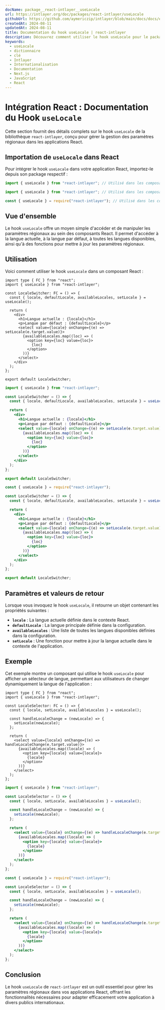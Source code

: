 ```yaml
---
docName: package__react-intlayer__useLocale
url: https://intlayer.org/doc/packages/react-intlayer/useLocale
githubUrl: https://github.com/aymericzip/intlayer/blob/main/docs/docs/en/packages/react-intlayer/useLocale.md
createdAt: 2024-08-11
updatedAt: 2024-08-11
title: Documentation du hook useLocale | react-intlayer
description: Découvrez comment utiliser le hook useLocale pour le package react-intlayer
keywords:
  - useLocale
  - dictionnaire
  - clé
  - Intlayer
  - Internationalisation
  - Documentation
  - Next.js
  - JavaScript
  - React
---
```


# Intégration React : Documentation du Hook `useLocale`

Cette section fournit des détails complets sur le hook `useLocale` de la bibliothèque `react-intlayer`, conçu pour gérer la gestion des paramètres régionaux dans les applications React.

## Importation de `useLocale` dans React

Pour intégrer le hook `useLocale` dans votre application React, importez-le depuis son package respectif :

```typescript codeFormat="typescript"
import { useLocale } from "react-intlayer"; // Utilisé dans les composants React pour la gestion des paramètres régionaux
```

```javascript codeFormat="esm"
import { useLocale } from "react-intlayer"; // Utilisé dans les composants React pour la gestion des paramètres régionaux
```

```javascript codeFormat="commonjs"
const { useLocale } = require("react-intlayer"); // Utilisé dans les composants React pour la gestion des paramètres régionaux
```

## Vue d'ensemble

Le hook `useLocale` offre un moyen simple d'accéder et de manipuler les paramètres régionaux au sein des composants React. Il permet d'accéder à la langue actuelle, à la langue par défaut, à toutes les langues disponibles, ainsi qu'à des fonctions pour mettre à jour les paramètres régionaux.

## Utilisation

Voici comment utiliser le hook `useLocale` dans un composant React :

```tsx fileName="src/components/LocaleSwitcher.tsx" codeFormat="typescript"
import type { FC } from "react";
import { useLocale } from "react-intlayer";

const LocaleSwitcher: FC = () => {
  const { locale, defaultLocale, availableLocales, setLocale } = useLocale();

  return (
    <div>
      <h1>Langue actuelle : {locale}</h1>
      <p>Langue par défaut : {defaultLocale}</p>
      <select value={locale} onChange={(e) => setLocale(e.target.value)}>
        {availableLocales.map((loc) => (
          <option key={loc} value={loc}>
            {loc}
          </option>
        ))}
      </select>
    </div>
  );
};

export default LocaleSwitcher;
```

```jsx fileName="src/components/LocaleSwitcher.mjx" codeFormat="esm"
import { useLocale } from "react-intlayer";

const LocaleSwitcher = () => {
  const { locale, defaultLocale, availableLocales, setLocale } = useLocale();

  return (
    <div>
      <h1>Langue actuelle : {locale}</h1>
      <p>Langue par défaut : {defaultLocale}</p>
      <select value={locale} onChange={(e) => setLocale(e.target.value)}>
        {availableLocales.map((loc) => (
          <option key={loc} value={loc}>
            {loc}
          </option>
        ))}
      </select>
    </div>
  );
};

export default LocaleSwitcher;
```

```jsx fileName="src/components/LocaleSwitcher.csx" codeFormat="commonjs"
const { useLocale } = require("react-intlayer");

const LocaleSwitcher = () => {
  const { locale, defaultLocale, availableLocales, setLocale } = useLocale();

  return (
    <div>
      <h1>Langue actuelle : {locale}</h1>
      <p>Langue par défaut : {defaultLocale}</p>
      <select value={locale} onChange={(e) => setLocale(e.target.value)}>
        {availableLocales.map((loc) => (
          <option key={loc} value={loc}>
            {loc}
          </option>
        ))}
      </select>
    </div>
  );
};

export default LocaleSwitcher;
```

## Paramètres et valeurs de retour

Lorsque vous invoquez le hook `useLocale`, il retourne un objet contenant les propriétés suivantes :

- **`locale`** : La langue actuelle définie dans le contexte React.
- **`defaultLocale`** : La langue principale définie dans la configuration.
- **`availableLocales`** : Une liste de toutes les langues disponibles définies dans la configuration.
- **`setLocale`** : Une fonction pour mettre à jour la langue actuelle dans le contexte de l'application.

## Exemple

Cet exemple montre un composant qui utilise le hook `useLocale` pour afficher un sélecteur de langue, permettant aux utilisateurs de changer dynamiquement la langue de l'application :

```tsx fileName="src/components/LocaleSelector.tsx" codeFormat="typescript"
import type { FC } from "react";
import { useLocale } from "react-intlayer";

const LocaleSelector: FC = () => {
  const { locale, setLocale, availableLocales } = useLocale();

  const handleLocaleChange = (newLocale) => {
    setLocale(newLocale);
  };

  return (
    <select value={locale} onChange={(e) => handleLocaleChange(e.target.value)}>
      {availableLocales.map((locale) => (
        <option key={locale} value={locale}>
          {locale}
        </option>
      ))}
    </select>
  );
};
```

```jsx fileName="src/components/LocaleSelector.mjx" codeFormat="esm"
import { useLocale } from "react-intlayer";

const LocaleSelector = () => {
  const { locale, setLocale, availableLocales } = useLocale();

  const handleLocaleChange = (newLocale) => {
    setLocale(newLocale);
  };

  return (
    <select value={locale} onChange={(e) => handleLocaleChange(e.target.value)}>
      {availableLocales.map((locale) => (
        <option key={locale} value={locale}>
          {locale}
        </option>
      ))}
    </select>
  );
};
```

```jsx fileName="src/components/LocaleSelector.csx" codeFormat="commonjs"
const { useLocale } = require("react-intlayer");

const LocaleSelector = () => {
  const { locale, setLocale, availableLocales } = useLocale();

  const handleLocaleChange = (newLocale) => {
    setLocale(newLocale);
  };

  return (
    <select value={locale} onChange={(e) => handleLocaleChange(e.target.value)}>
      {availableLocales.map((locale) => (
        <option key={locale} value={locale}>
          {locale}
        </option>
      ))}
    </select>
  );
};
```

## Conclusion

Le hook `useLocale` de `react-intlayer` est un outil essentiel pour gérer les paramètres régionaux dans vos applications React, offrant les fonctionnalités nécessaires pour adapter efficacement votre application à divers publics internationaux.
